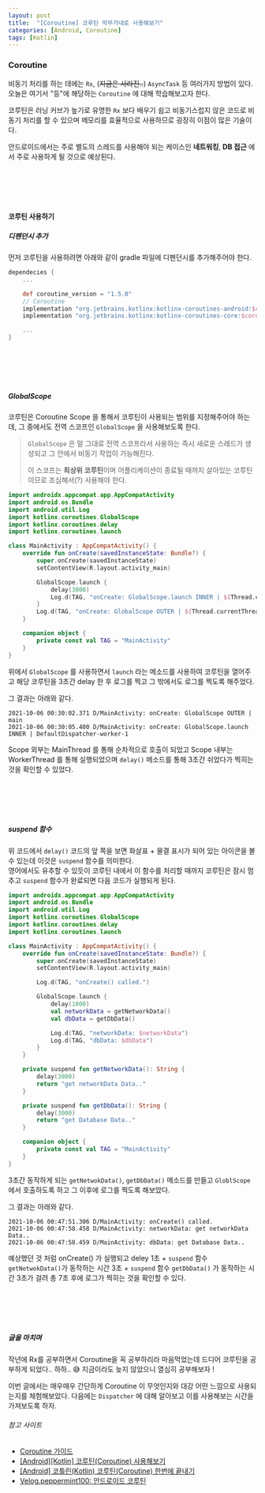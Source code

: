 ```yaml
---
layout: post
title:  "[Coroutine] 코루틴 막무가내로 사용해보기"
categories: [Android, Coroutine]
tags: [Kotlin]
---
```


### Coroutine

비동기 처리를 하는 데에는 `Rx`, (~~지금은 사라진..~~) `AsyncTask` 등 여러가지 방법이 있다. 오늘은 여기서 "등"에 해당하는 `Coroutine` 에 대해 학습해보고자 한다.

코루틴은 러닝 커브가 높기로 유명한 `Rx` 보다 배우기 쉽고 비동기스럽지 않은 코드로 비동기 처리를 할 수 있으며 메모리를 효율적으로 사용하므로 굉장히 이점이 많은 기술이다.

안드로이드에서는 주로 별도의 스레드를 사용해야 되는 케이스인 **네트워킹**, **DB 접근** 에서 주로 사용하게 될 것으로 예상된다.





<br><br><br><br>

#### 코루틴 사용하기

##### 디펜던시 추가

먼저 코루틴을 사용하려면 아래와 같이 gradle 파일에 디펜던시를 추가해주어야 한다.

```gradle
dependecies {
    ...

    def coroutine_version = "1.5.0"
    // Coroutine
    implementation "org.jetbrains.kotlinx:kotlinx-coroutines-android:$coroutine_version"
    implementation "org.jetbrains.kotlinx:kotlinx-coroutines-core:$coroutine_version"

    ...
}
```

<br><br><br><br>

##### GlobalScope

코루틴은 Coroutine Scope 을 통해서 코루틴이 사용되는 범위를 지정해주어야 하는데, 그 중에서도 전역 스코프인 `GlobalScope` 을 사용해보도록 한다.

> `GlobalScope` 은 말 그대로 전역 스코프라서 사용하는 즉시 새로운 스레드가 생성되고 그 안에서 비동기 작업이 가능해진다.
>
> 이 스코프는 **최상위 코루틴**이며 어플리케이션이 종료될 때까지 살아있는 코루틴이므로 조심해서(?) 사용해야 한다. 

```kotlin
import androidx.appcompat.app.AppCompatActivity
import android.os.Bundle
import android.util.Log
import kotlinx.coroutines.GlobalScope
import kotlinx.coroutines.delay
import kotlinx.coroutines.launch

class MainActivity : AppCompatActivity() {
    override fun onCreate(savedInstanceState: Bundle?) {
        super.onCreate(savedInstanceState)
        setContentView(R.layout.activity_main)

        GlobalScope.launch {
            delay(3000)
            Log.d(TAG, "onCreate: GlobalScope.launch INNER | ${Thread.currentThread().name}")
        }
        Log.d(TAG, "onCreate: GlobalScope OUTER | ${Thread.currentThread().name}")
    }

    companion object {
        private const val TAG = "MainActivity"
    }
}
```

위에서 `GlobalScope` 를 사용하면서 `launch` 라는 메소드를 사용하여 코루틴을 열어주고 해당 코루틴을 3초간 delay 한 후 로그를 찍고
그 밖에서도 로그를 찍도록 해주었다.

그 결과는 아래와 같다.

```log
2021-10-06 00:30:02.371 D/MainActivity: onCreate: GlobalScope OUTER | main
2021-10-06 00:30:05.400 D/MainActivity: onCreate: GlobalScope.launch INNER | DefaultDispatcher-worker-1
```

Scope 외부는 MainThread 를 통해 순차적으로 호출이 되었고 Scope 내부는 WorkerThread 를 통해 실행되었으며 `delay()` 메소드를 통해 3초간 쉬었다가 찍히는 것을 확인할 수 있었다.

<br><br><br><br>

##### suspend 함수

위 코드에서 `delay()` 코드의 앞 쪽을 보면 화살표 + 물결 표시가 되어 있는 아이콘을 볼 수 있는데 이것은 `suspend` 함수를 의미한다.<br>
영어에서도 유추할 수 있듯이 코루틴 내에서 이 함수를 처리할 때까지 코루틴은 잠시 멈추고 `suspend` 함수가 완료되면 다음 코드가 실행되게 된다.

```kotlin
import androidx.appcompat.app.AppCompatActivity
import android.os.Bundle
import android.util.Log
import kotlinx.coroutines.GlobalScope
import kotlinx.coroutines.delay
import kotlinx.coroutines.launch

class MainActivity : AppCompatActivity() {
    override fun onCreate(savedInstanceState: Bundle?) {
        super.onCreate(savedInstanceState)
        setContentView(R.layout.activity_main)

        Log.d(TAG, "onCreate() called.")

        GlobalScope.launch {
            delay(1000)
            val networkData = getNetworkData()
            val dbData = getDbData()

            Log.d(TAG, "networkData: $networkData")
            Log.d(TAG, "dbData: $dbData")
        }
    }

    private suspend fun getNetworkData(): String {
        delay(3000)
        return "get networkData Data.."
    }

    private suspend fun getDbData(): String {
        delay(3000)
        return "get Database Data.."
    }

    companion object {
        private const val TAG = "MainActivity"
    }
}
```

3초간 동작하게 되는 `getNetwokData()`, `getDbData()` 메소드를 만들고 `GloblScope` 에서 호출하도록 하고 그 이후에 로그를 찍도록 해보았다.

그 결과는 아래와 같다.

```log
2021-10-06 00:47:51.306 D/MainActivity: onCreate() called.
2021-10-06 00:47:58.458 D/MainActivity: networkData: get networkData Data..
2021-10-06 00:47:58.459 D/MainActivity: dbData: get Database Data..

```

예상했던 것 처럼 onCreate() 가 실행되고 deley 1초 + `suspend` 함수 `getNetwokData()`가 동작하는 시간 3초 + `suspend` 함수 `getDbData()` 가 동작하는 시간 3초가 걸려 
총 7초 후에 로그가 찍히는 것을 확인할 수 있다. 

<br><br><br><br>

##### 글을 마치며

작년에 Rx를 공부하면서 Coroutine을 꼭 공부하리라 마음먹었는데 드디어 코루틴을 공부하게 되었다.. 하하.. 😅 지금이라도 늦지 않았으니 열심히 공부해보자 !

이번 글에서는 매우매우 간단하게 Coroutine 이 무엇인지와 대강 어떤 느낌으로 사용되는지를 체험해보았다. 다음에는 `Dispatcher` 에 대해 알아보고 이를 사용해보는 시간을 가져보도록 하자.


###### 참고 사이트
* [Coroutine 가이드](https://kotlinlang.org/docs/coroutines-guide.html)
* [[Android][Kotlin] 코루틴(Coroutine) 사용해보기](https://blog.yena.io/studynote/2020/04/26/Android-Kotlin-Coroutine.html)
* [[Android] 코틀린(Kotlin) 코루틴(Coroutine) 한번에 끝내기](https://whyprogrammer.tistory.com/596)
* [Velog.peppermint100: 안드로이드 코루틴](https://velog.io/@peppermint100/%EC%95%88%EB%93%9C%EB%A1%9C%EC%9D%B4%EB%93%9C-%EC%BD%94%EB%A3%A8%ED%8B%B4-1)